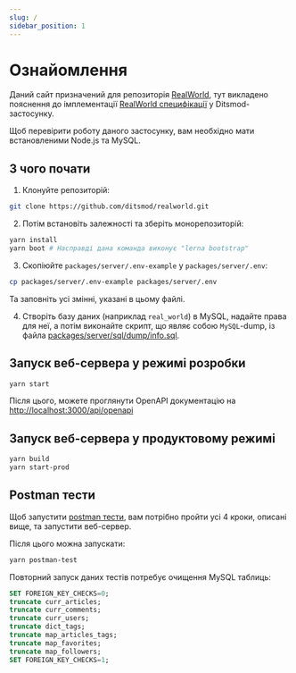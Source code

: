 ```yaml
---
slug: /
sidebar_position: 1
---
```


# Ознайомлення

Даний сайт призначений для репозиторія [RealWorld][1], тут викладено пояснення до імплементації [RealWorld специфікації][2] у Ditsmod-застосунку.

Щоб перевірити роботу даного застосунку, вам необхідно мати встановленими Node.js та MySQL.

## З чого почати

1. Клонуйте репозиторій:

```bash
git clone https://github.com/ditsmod/realworld.git
```

2. Потім встановіть залежності та зберіть монорепозиторій:

```bash
yarn install
yarn boot # Насправді дана команда виконує "lerna bootstrap"
```

3. Скопіюйте `packages/server/.env-example` у `packages/server/.env`:

```bash
cp packages/server/.env-example packages/server/.env
```

Та заповніть усі змінні, указані в цьому файлі.

4. Створіть базу даних (наприклад `real_world`) в MySQL, надайте права для неї, а потім виконайте скрипт, що являє собою `MySQL`-dump, із файла [packages/server/sql/dump/info.sql][5].

## Запуск веб-сервера у режимі розробки

```bash
yarn start
```

Після цього, можете проглянути OpenAPI документацію на [http://localhost:3000/api/openapi][3]

## Запуск веб-сервера у продуктовому режимі

```bash
yarn build
yarn start-prod
```

## Postman тести

Щоб запустити [postman тести][4],
вам потрібно пройти усі 4 кроки, описані вище, та запустити веб-сервер.

Після цього можна запускати:

```bash
yarn postman-test
```

Повторний запуск даних тестів потребує очищення MySQL таблиць:

```sql
SET FOREIGN_KEY_CHECKS=0;
truncate curr_articles;
truncate curr_comments;
truncate curr_users;
truncate dict_tags;
truncate map_articles_tags;
truncate map_favorites;
truncate map_followers;
SET FOREIGN_KEY_CHECKS=1;
```


[1]: https://github.com/ditsmod/realworld
[2]: https://github.com/gothinkster/realworld
[3]: http://localhost:3000/api/openapi
[4]: https://github.com/gothinkster/realworld/blob/main/api/Conduit.postman_collection.json
[5]: https://github.com/ditsmod/realworld/blob/main/packages/server/sql/dump/info.sql
